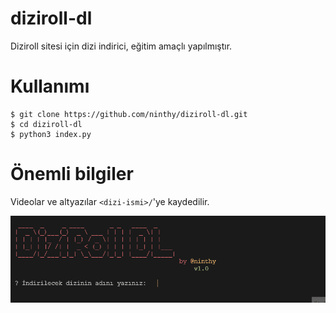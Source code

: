 # diziroll-dl
Diziroll sitesi için dizi indirici, eğitim amaçlı yapılmıştır.

# Kullanımı

```
$ git clone https://github.com/ninthy/diziroll-dl.git
$ cd diziroll-dl
$ python3 index.py
```

# Önemli bilgiler
Videolar ve altyazılar ```<dizi-ismi>/```'ye kaydedilir.


![](/screenshots/works.gif)
